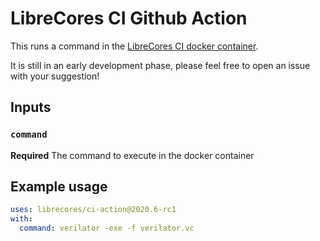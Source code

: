 # LibreCores CI Github Action

This runs a command in the [LibreCores CI docker container](https://github.com/librecores/ci-docker-image).

It is still in an early development phase, please feel free to open an issue with your suggestion!

## Inputs

### `command`

**Required** The command to execute in the docker container

## Example usage

```yaml
uses: librecores/ci-action@2020.6-rc1
with:
  command: verilator -exe -f verilator.vc
```
